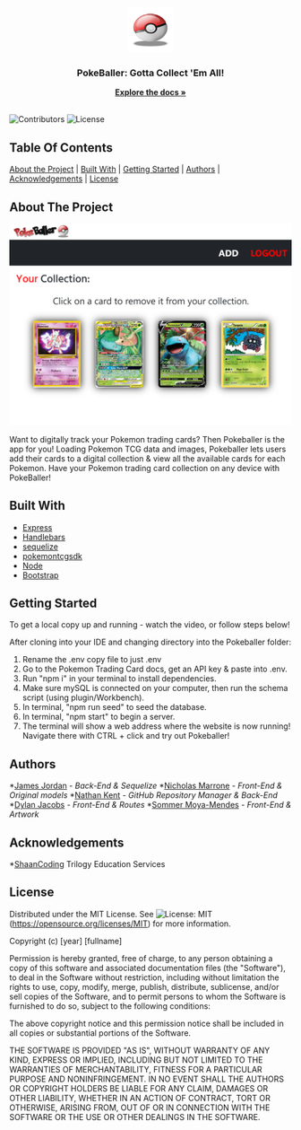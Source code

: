 <br/>
<p align="center">
  <a href="https://github.com/CodeWarrior-debug/PokeBaller">
    <img src="https://github.com/CodeWarrior-debug/PokeBaller/blob/main/public/images/pokeball.png?raw=true" alt="Logo" width="80" height="80">
  </a>

  <h3 align="center">PokeBaller: Gotta Collect 'Em All!</h3>

  <p align="center">
    <a href="https://github.com/CodeWarrior-debug/PokeBaller"><strong>Explore the docs »</strong></a>
    <br/>
    <br/>
  </p>
</p>

![Contributors](https://img.shields.io/github/contributors/CodeWarrior-debug/PokeBaller?color=dark-green) ![License](https://img.shields.io/github/license/CodeWarrior-debug/PokeBaller) 

## Table Of Contents
[About the Project](#about-the-project) | [Built With](#built-with) | [Getting Started](#getting-started) | [Authors](#authors) | [Acknowledgements](#acknowledgements) | [License](#license)

## About The Project
![Screen Shot](https://github.com/CodeWarrior-debug/PokeBaller/blob/main/public/images/Pokeballer_Rep_Pic.png?raw=true)

Want to digitally track your Pokemon trading cards? Then Pokeballer is the app for you! Loading Pokemon TCG data and images, Pokeballer lets users add their cards to a digital collection & view all the available cards for each Pokemon. Have your Pokemon trading card collection on any device with PokeBaller!

## Built With

* [Express](https://expressjs.com/)
* [Handlebars](https://handlebarsjs.com/)
* [sequelize](https://sequelize.org/)
* [pokemontcgsdk](https://pokemontcg.io/)
* [Node](https://nodejs.org/en/)
* [Bootstrap](https://getbootstrap.com/)

## Getting Started

To get a local copy up and running - watch the video, or follow steps below! 

After cloning into your IDE and changing directory into the Pokeballer folder:

1) Rename the .env copy file to just .env
2) Go to the Pokemon Trading Card docs, get an API key & paste into .env.
3) Run "npm i" in your terminal to install dependencies.
4) Make sure mySQL is connected on your computer, then run the schema script (using plugin/Workbench).
5) In terminal, "npm run seed" to seed the database.
6) In terminal, "npm start" to begin a server.
7) The terminal will show a web address where the website is now running! Navigate there with CTRL + click and try out Pokeballer!

## Authors

*[James Jordan](https://github.com/CodeWarrior-debug) - *Back-End & Sequelize*
*[Nicholas Marrone](https://github.com/NicholasMarrone-1997) - *Front-End & Original models*
*[Nathan Kent](https://github.com/ngkent75) - *GitHub Repository Manager & Back-End*
*[Dylan Jacobs](https://github.com/dylanjacobb) - *Front-End & Routes*
*[Sommer Moya-Mendes](https://github.com/smoyamendez) - *Front-End & Artwork*

## Acknowledgements

*[ShaanCoding](https://github.com/ShaanCoding/)
Trilogy Education Services

## License

Distributed under the MIT License. See ![License: MIT](https://img.shields.io/badge/License-MIT-yellow.svg)(https://opensource.org/licenses/MIT) for more information.

Copyright (c) [year] [fullname]

Permission is hereby granted, free of charge, to any person obtaining a copy
of this software and associated documentation files (the "Software"), to deal
in the Software without restriction, including without limitation the rights
to use, copy, modify, merge, publish, distribute, sublicense, and/or sell
copies of the Software, and to permit persons to whom the Software is
furnished to do so, subject to the following conditions:

The above copyright notice and this permission notice shall be included in all
copies or substantial portions of the Software.

THE SOFTWARE IS PROVIDED "AS IS", WITHOUT WARRANTY OF ANY KIND, EXPRESS OR
IMPLIED, INCLUDING BUT NOT LIMITED TO THE WARRANTIES OF MERCHANTABILITY,
FITNESS FOR A PARTICULAR PURPOSE AND NONINFRINGEMENT. IN NO EVENT SHALL THE
AUTHORS OR COPYRIGHT HOLDERS BE LIABLE FOR ANY CLAIM, DAMAGES OR OTHER
LIABILITY, WHETHER IN AN ACTION OF CONTRACT, TORT OR OTHERWISE, ARISING FROM,
OUT OF OR IN CONNECTION WITH THE SOFTWARE OR THE USE OR OTHER DEALINGS IN THE
SOFTWARE.
